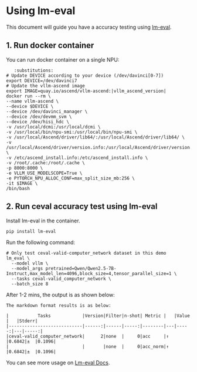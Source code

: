 # Using lm-eval
This document will guide you have a accuracy testing using [lm-eval](https://github.com/EleutherAI/lm-evaluation-harness).

## 1. Run docker container

You can run docker container on a single NPU:

```{code-block} bash
   :substitutions:
# Update DEVICE according to your device (/dev/davinci[0-7])
export DEVICE=/dev/davinci7
# Update the vllm-ascend image
export IMAGE=quay.io/ascend/vllm-ascend:|vllm_ascend_version|
docker run --rm \
--name vllm-ascend \
--device $DEVICE \
--device /dev/davinci_manager \
--device /dev/devmm_svm \
--device /dev/hisi_hdc \
-v /usr/local/dcmi:/usr/local/dcmi \
-v /usr/local/bin/npu-smi:/usr/local/bin/npu-smi \
-v /usr/local/Ascend/driver/lib64/:/usr/local/Ascend/driver/lib64/ \
-v /usr/local/Ascend/driver/version.info:/usr/local/Ascend/driver/version.info \
-v /etc/ascend_install.info:/etc/ascend_install.info \
-v /root/.cache:/root/.cache \
-p 8000:8000 \
-e VLLM_USE_MODELSCOPE=True \
-e PYTORCH_NPU_ALLOC_CONF=max_split_size_mb:256 \
-it $IMAGE \
/bin/bash
```

## 2. Run ceval accuracy test using lm-eval
Install lm-eval in the container.

```bash
pip install lm-eval
```

Run the following command:

```
# Only test ceval-valid-computer_network dataset in this demo
lm_eval \
  --model vllm \
  --model_args pretrained=Qwen/Qwen2.5-7B-Instruct,max_model_len=4096,block_size=4,tensor_parallel_size=1 \
  --tasks ceval-valid_computer_network \
  --batch_size 8
```

After 1-2 mins, the output is as shown below:

```
The markdown format results is as below:

|           Tasks            |Version|Filter|n-shot| Metric |   |Value |   |Stderr|
|----------------------------|------:|------|-----:|--------|---|-----:|---|-----:|
|ceval-valid_computer_network|      2|none  |     0|acc     |↑  |0.6842|±  |0.1096|
|                            |       |none  |     0|acc_norm|↑  |0.6842|±  |0.1096|

```

You can see more usage on [Lm-eval Docs](https://github.com/EleutherAI/lm-evaluation-harness/blob/main/docs/README.md).

